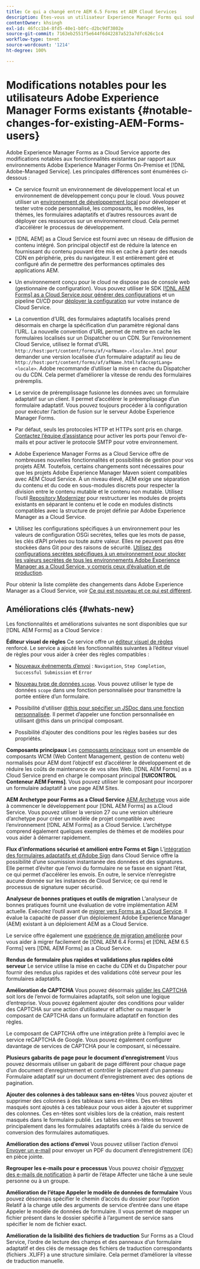 ```yaml
---
title: Ce qui a changé entre AEM 6.5 Forms et AEM Cloud Services
description: Êtes-vous un utilisateur Experience Manager Forms qui souhaitez effectuer une mise à niveau vers Adobe Experience Manager Forms as a Cloud Service ? Découvrez les modifications les plus importantes avant de mettre à niveau ou de migrer vers Cloud Service.
contentOwner: khsingh
exl-id: 46fcc1b4-8fd5-40e1-b0fc-d2bc9df3802e
source-git-commit: 7163eb2551f5e644f6d42287a523a7dfc626c1c4
workflow-type: tm+mt
source-wordcount: '1214'
ht-degree: 100%

---
```


# Modifications notables pour les utilisateurs Adobe Experience Manager Forms existants  {#notable-changes-for-existing-AEM-Forms-users}

Adobe Experience Manager Forms as a Cloud Service apporte des modifications notables aux fonctionnalités existantes par rapport aux environnements Adobe Experience Manager Forms On-Premise et [!DNL Adobe-Managed Service]. Les principales différences sont énumérées ci-dessous :

* Ce service fournit un environnement de développement local et un environnement de développement conçu pour le cloud. Vous pouvez utiliser un [environnement de développement local](setup-local-development-environment.md) pour développer et tester votre code personnalisé, les composants, les modèles, les thèmes, les formulaires adaptatifs et d’autres ressources avant de déployer ces ressources sur un environnement cloud. Cela permet d’accélérer le processus de développement.
* [!DNL AEM] as a Cloud Service est fourni avec un réseau de diffusion de contenu intégré. Son principal objectif est de réduire la latence en fournissant du contenu pouvant être mis en cache à partir des nœuds CDN en périphérie, près du navigateur. Il est entièrement géré et configuré afin de permettre des performances optimales des applications AEM.
* Un environnement conçu pour le cloud ne dispose pas de console web (gestionnaire de configuration). Vous pouvez utiliser le SDK [[!DNL AEM Forms] as a Cloud Service pour générer des configurations](https://experienceleague.adobe.com/docs/experience-manager-cloud-service/implementing/deploying/configuring-osgi.html?lang=fr#generating-osgi-configurations-using-the-aem-sdk-quickstart) et un pipeline CI/CD pour [déployer la configuration](https://experienceleague.adobe.com/docs/experience-manager-cloud-service/implementing/using-cloud-manager/deploy-code.html?lang=fr#deployment-process) sur votre instance de Cloud Service.

* La convention d’URL des formulaires adaptatifs localisés prend désormais en charge la spécification d’un paramètre régional dans l’URL. La nouvelle convention d’URL permet de mettre en cache les formulaires localisés sur un Dispatcher ou un CDN. Sur l’environnement Cloud Service, utilisez le format d’URL `http://host:port/content/forms/af/<afName>.<locale>.html` pour demander une version localisée d’un formulaire adaptatif au lieu de `http://host:port/content/forms/af/afName.html?afAcceptLang=<locale>`. Adobe recommande d’utiliser la mise en cache du Dispatcher ou du CDN. Cela permet d’améliorer la vitesse de rendu des formulaires préremplis.
* Le service de préremplissage fusionne les données avec un formulaire adaptatif sur un client. Il permet d’accélérer le préremplissage d’un formulaire adaptatif. Vous pouvez toujours procéder à la configuration pour exécuter l’action de fusion sur le serveur Adobe Experience Manager Forms.
* Par défaut, seuls les protocoles HTTP et HTTPs sont pris en charge. [Contactez l’équipe d’assistance](https://experienceleague.adobe.com/docs/experience-manager-cloud-service/implementing/developing/development-guidelines.html?lang=fr#sending-email) pour activer les ports pour l’envoi d’e-mails et pour activer le protocole SMTP pour votre environnement.
* Adobe Experience Manager Forms as a Cloud Service offre de nombreuses nouvelles fonctionnalités et possibilités de gestion pour vos projets AEM. Toutefois, certains changements sont nécessaires pour que les projets Adobe Experience Manager Maven soient compatibles avec AEM Cloud Service. À un niveau élevé, AEM exige une séparation du contenu et du code en sous-modules discrets pour respecter la division entre le contenu mutable et le contenu non mutable. Utilisez l’outil [Repository Modernizer](https://experienceleague.adobe.com/docs/experience-manager-cloud-service/moving/refactoring-tools/repo-modernizer.html?lang=fr) pour restructurer les modules de projets existants en séparant le contenu et le code en modules distincts compatibles avec la structure de projet définie par Adobe Experience Manager as a Cloud Service.

<!--  If your Cloud Configuration contains a secret (password), create a separate Cloud Configuration for every Author instance (Developer, Stage, and Production). If a Cloud Configuration is also required on Publish instances, publish/replicate a separate Cloud Configuration for every Publish instance (Developer, Stage, and Production). 

* When you create a Cloud Configuration that contains a secret, each Cloud Service instance (Developer, Stage, and Production) uses its own encryption key to encrypt the password before storing it. So, manually create such Cloud Configuration for every Cloud Service instance (Developer, Stage, and Production). Also, do not store secrets used in a Cloud Configuration to your Cloud Manager Git repository.

* Use [!DNL Cloud Manager] [APIs to convert and provide your passwords as secrets](https://experienceleague.adobe.com/docs/experience-manager-cloud-service/implementing/deploying/configuring-osgi.html?lang=en#setting-values-via-api). Do not store plain text password or secrets on your environments. -->

* Utilisez les configurations spécifiques à un environnement pour les valeurs de configuration OSGi secrètes, telles que les mots de passe, les clés d’API privées ou toute autre valeur. Elles ne peuvent pas être stockées dans Git pour des raisons de sécurité. [Utilisez des configurations secrètes spécifiques à un environnement pour stocker les valeurs secrètes de tous les environnements Adobe Experience Manager as a Cloud Service, y compris ceux d’évaluation et de production](https://experienceleague.adobe.com/docs/experience-manager-cloud-service/implementing/deploying/configuring-osgi.html?lang=fr#when-to-use-secret-environment-specific-configuration-values).

Pour obtenir la liste complète des changements dans Adobe Experience Manager as a Cloud Service, voir [Ce qui est nouveau et ce qui est différent](https://experienceleague.adobe.com/docs/experience-manager-cloud-service/overview/what-is-new-and-different.html?lang=fr).

<!-- ## Feature comparison {#comparison}

[!DNL AEM Forms] as a Cloud Service and Experience Manager 6.5 Forms share a common set of features: Adaptive Forms, data integration, integration with [!DNL Adobe Sign], themes, templates, and forms management interface are identical. You can easily port your existing Adaptive Forms from an Experience Manager 6.5 Forms or an earlier version to [!DNL AEM Forms] as a Cloud Service.

### Features of AEM 6.5 Forms and [!DNL AEM Forms] as a Cloud Service {#feature-comparison}

The following table lists the major features of Experience Manager 6.5 Forms and provides information about whether the feature is partially or fully supported in [!DNL AEM Forms] as a Cloud Service, with a link to more information about the feature. The table also lists extra features available in [!DNL AEM Forms] as a Cloud Service.


| Feature/Capability | AEM 6.5 Forms | [!DNL AEM Forms] as a Cloud Service |
| - | - | - |
| Adaptive Forms | &#x2611; | &#x2611; |
| Data Integration | &#x2611; | &#x2611;(With some changes) |
| Automated Forms Conversion Service | &#x2611; | &#x2611; |
| Integration with Adobe Sign | &#x2611; | &#x2611;(With some changes) |
| Themes and Templates | &#x2611; | &#x2611; ([With some changes](themes.md#difference-in-themes))|
| Rule editor | &#x2611; | &#x2611; (With some changes) |
| Forms Portal | &#x2611; | --- |
| Integration with Adobe Analytics | &#x2611; | &#x2612; |
| Document Security | &#x2611; | &#x2612; | -->

<!-- ## New features {#comparison} -->



## Améliorations clés {#whats-new}

<!-- [!DNL AEM Forms] as a Cloud Service offers benefits like auto-scaling, cost-effectiveness, zero downtime for upgrades, and cloud-native development environment and more. The list does not stop here. The following features are are start and are available only for [!DNL AEM Forms] as a Cloud Service: -->

Les fonctionnalités et améliorations suivantes ne sont disponibles que sur [!DNL AEM Forms] as a Cloud Service :

**Éditeur visuel de règles**
Ce service offre un [éditeur visuel de règles](rule-editor.md#visual-rule-editor) renforcé. Le service a ajouté les fonctionnalités suivantes à l’éditeur visuel de règles pour vous aider à créer des règles compatibles :

* [Nouveaux événements d’envoi](working-with-adobe-sign.md#available-operator-types-and-events-in-rule-editor) : `Navigation`, `Step Completion`, `Successful Submission` et `Error`

* [Nouveau type de données `scope`](rule-editor.md#custom-functions). Vous pouvez utiliser le type de données `scope` dans une fonction personnalisée pour transmettre la portée entière d’un formulaire.

* Possibilité d’utiliser [@this pour spécifier un JSDoc dans une fonction personnalisée](rule-editor.md#custom-functions). Il permet d’appeler une fonction personnalisée en utilisant @this dans un principal composant.

* Possibilité d’ajouter des conditions pour les règles basées sur des propriétés.

**Composants principaux**
Les [composants principaux](https://experienceleague.adobe.com/docs/experience-manager-core-components/using/introduction.html?lang=fr) sont un ensemble de composants WCM (Web Content Management, gestion de contenu web) normalisés pour AEM dont l’objectif est d’accélérer le développement et de réduire les coûts de maintenance de vos sites Web. [!DNL AEM Forms] as a Cloud Service prend en charge le composant principal **[!UICONTROL Conteneur AEM Forms]**. Vous pouvez utiliser le composant pour incorporer un formulaire adaptatif à une page AEM Sites.

**AEM Archetype pour Forms as a Cloud Service**
[AEM Archetype](https://github.com/adobe/aem-project-archetype/releases/tag/aem-project-archetype-27) vous aide à commencer le développement pour [!DNL AEM Forms] as a.Cloud Service. Vous pouvez utiliser la version 27 ou une version ultérieure d’archetype pour créer un modèle de projet compatible avec l’environnement [!DNL AEM Forms] as a Cloud Service. L’archétype comprend également quelques exemples de thèmes et de modèles pour vous aider à démarrer rapidement.

**Flux d’informations sécurisé et amélioré entre Forms et Sign**
L’[intégration des formulaires adaptatifs et d’Adobe Sign](working-with-adobe-sign.md) dans Cloud Service offre la possibilité d’une soumission instantanée des données et des signatures. Elle permet d’éviter que l’envoi du formulaire ne se fasse en signant l’état, ce qui permet d’accélérer les envois. En outre, le service n’enregistre aucune donnée sur les instances de Cloud Service; ce qui rend le processus de signature super sécurisé.

**Analyseur de bonnes pratiques et outils de migration**
L’analyseur de bonnes pratiques fournit une évaluation de votre implémentation AEM actuelle. Exécutez l’outil avant de [migrer vers Forms as a Cloud Service](migrate-to-forms-as-a-cloud-service.md). Il évalue la capacité de passer d’un déploiement Adobe Experience Manager (AEM) existant à un déploiement AEM as a Cloud Service.

Le service offre également une [expérience de migration améliorée](migrate-to-forms-as-a-cloud-service.md) pour vous aider à migrer facilement de [!DNL AEM 6.4 Forms] et [!DNL AEM 6.5 Forms] vers [!DNL AEM Forms] as a Cloud Service.

**Rendus de formulaire plus rapides et validations plus rapides côté serveur**
Le service utilise la mise en cache du CDN et du Dispatcher pour fournir des rendus plus rapides et des validations côté serveur pour les formulaires adaptatifs.

**Amélioration de CAPTCHA**
Vous pouvez désormais [valider les CAPTCHA](captcha-adaptive-forms.md) soit lors de l’envoi de formulaires adaptatifs, soit selon une logique d’entreprise. Vous pouvez également ajouter des conditions pour valider des CAPTCHA sur une action d’utilisateur et afficher ou masquer le composant de CAPTCHA dans un formulaire adaptatif en fonction des règles.

Le composant de CAPTCHA offre une intégration prête à l’emploi avec le service reCAPTCHA de Google. Vous pouvez également configurer davantage de services de CAPTCHA pour le composant, si nécessaire.

**Plusieurs gabarits de page pour le document d’enregistrement**
Vous pouvez désormais utiliser un gabarit de page différent pour chaque page d’un document d’enregistrement et contrôler le placement d’un panneau Formulaire adaptatif sur un document d’enregistrement avec des options de pagination.

**Ajouter des colonnes à des tableaux sans en-têtes**
Vous pouvez ajouter et supprimer des colonnes à des tableaux sans en-têtes. Des en-têtes masqués sont ajoutés à ces tableaux pour vous aider à ajouter et supprimer des colonnes. Ces en-têtes sont visibles lors de la création, mais restent masqués dans le formulaire publié. Les tables sans en-têtes se trouvent principalement dans les formulaires adaptatifs créés à l’aide du service de conversion des formulaires automatiques.

**Amélioration des actions d’envoi**
Vous pouvez utiliser l’action d’envoi [Envoyer un e-mail](configuring-submit-actions.md#send-email#send-email) pour envoyer un PDF du document d’enregistrement (DE) en pièce jointe.

**Regrouper les e-mails pour e processus**
Vous pouvez choisir d’[envoyer des e-mails de notification](aem-forms-workflow-step-reference.md#assign-task-step) à partir de l’étape Affecter une tâche à une seule personne ou à un groupe.

**Amélioration de l’étape Appeler le modèle de données de formulaire**
Vous pouvez désormais spécifier le chemin d’accès du dossier pour l’option Relatif à la charge utile des arguments de service d’entrée dans une étape Appeler le modèle de données de formulaire. Il vous permet de mapper un fichier présent dans le dossier spécifié à l’argument de service sans spécifier le nom de fichier exact.

**Amélioration de la lisibilité des fichiers de traduction** Sur Forms as a Cloud Service, l’ordre de lecture des champs et des panneaux d’un formulaire adaptatif et des clés de message des fichiers de traduction correspondants (fichiers .XLIFF) a une structure similaire. Cela permet d’améliorer la vitesse de traduction manuelle.

<!-- ## Feature comparison {#feature-comparison}

[!DNL AEM Forms] as a Cloud Service and [!DNL AEM 6.5 Forms] share some features like Adaptive Forms, Data Integration, and Forms Portal. You can easily port your existing Adaptive Forms from an [!DNL AEM 6.5 Forms] or an earlier version to [!DNL AEM Forms] as a Cloud Service.

### Features of [!DNL AEM 6.5 Forms] and [!DNL AEM Forms] as a Cloud Service {#aem-6.5-vs-aem-forms-as-a-cloud-service}

The following table lists the major features of [!DNL AEM 6.5 Forms] and provides information about the features coming soon to [!DNL AEM Forms] as a Cloud Service:

| Feature/Capability | AEM 6.5 Forms  | [!DNL AEM Forms] as a Cloud Service |
|---|---|---|
| Cloud-native architecture | &#x2612; | &#x2611;  |
| Auto-scaling based on load | &#x2612; | &#x2611;  |
| Zero downtime for upgrades | &#x2612; | &#x2611;  |
| Feature roll-out frequency | Quarterly | Agile*  |
| CDN (content delivery network) included | &#x2612; | &#x2611;  |
| Topologies optimized for maximum resilience and efficiency | &#x2612; | &#x2611;  |
| Cloud-native development environment | &#x2612; | &#x2611;  |
| Self-Service via Cloud Manager | &#x2612; | &#x2611;  |
| Automated upgrades with Continuous Integration and Continuous Delivery (CI/CD)| &#x2611; | &#x2611;  |
| Adaptive Forms | &#x2611; | &#x2611; |
| Data Integration | &#x2611; | &#x2611; |
| Automated Forms Conversion Service | &#x2611; | &#x2611; |
| Integration with [!DNL Adobe Sign] | &#x2611; | &#x2611; |
| Integration with [!DNL AEM Sites] | &#x2611; | &#x2611; |
| Enhanced Visual Rule editor | &#x2612; | &#x2611; |
| Forms Portal | &#x2611; | Coming Soon |
| Integration with [!DNL Adobe Analytics] | &#x2611; | Coming Soon |
| Integration with [!DNL Adobe Target] | &#x2611; | Coming Soon |
| Document Security | &#x2611; | &#x2612; |

`*` New features every month and bug fix updates on daily basis.

For a comprehensive list of changes in AEM as a Cloud Service, See [What is New and What is Different](https://docs.adobe.com/content/help/en/experience-manager-cloud-service/overview/what-is-new-and-different.html) and [Notable changes in [!DNL AEM Forms] as a Cloud Service](notable-changes.md) -->
